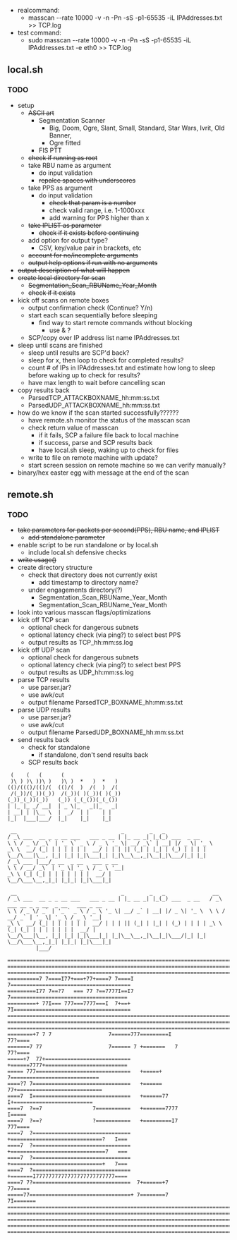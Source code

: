 * realcommand:
    *  masscan --rate 10000 -v -n -Pn -sS -p1-65535 -iL IPAddresses.txt >> TCP.log
* test command: 
    * sudo masscan --rate 10000 -v -n -Pn -sS -p1-65535 -iL IPAddresses.txt -e eth0 >> TCP.log

## local.sh
### TODO
* setup
    * ~~ASCII art~~
        * Segmentation Scanner
            * Big, Doom, Ogre, Slant, Small, Standard, Star Wars, Ivrit, Old Banner, 
            * Ogre fitted
        * FIS PTT
    * ~~check if running as root~~
    * take RBU name as argument
        * do input validation
        * ~~repalce spaces with underscores~~
    * take PPS as argument
        * do input validation
            * ~~check that param is a number~~
            * check valid range, i.e. 1-1000xxx
            * add warning for PPS higher than x
    * ~~take IPLIST as parameter~~
        * ~~check if it exists before continuing~~
    * add option for output type?
        * CSV, key/value pair in brackets, etc
    * ~~account for no/incomplete arguments~~
    * ~~output help options if run with no arguments~~
* ~~output description of what will happen~~
* ~~create local directory for scan~~
    * ~~Segmentation_Scan_RBUName_Year_Month~~
    * ~~check if it exists~~
* kick off scans on remote boxes
    * output confirmation check (Continue? Y/n)
    * start each scan sequentially before sleeping
        * find way to start remote commands without blocking
            * use & ?
    * SCP/copy over IP address list name IPAddresses.txt
* sleep until scans are finished
    * sleep until results are SCP'd back?
    * sleep for x, then loop to check for completed results?
    * count # of IPs in IPAddresses.txt and estimate how long to sleep before waking up to check for results?
    * have max length to wait before cancelling scan
* copy results back
    * ParsedTCP_ATTACKBOXNAME_hh:mm:ss.txt
    * ParsedUDP_ATTACKBOXNAME_hh:mm:ss.txt
* how do we know if the scan started successfully??????
    * have remote.sh monitor the status of the masscan scan
    * check return value of masscan
        * if it fails, SCP a failure file back to local machine
        * if success, parse and SCP results back
        * have local.sh sleep, waking up to check for files
    * write to file on remote machine with update?
    * start screen session on remote machine so we can verify manually?
* binary/hex easter egg with message at the end of the scan

## remote.sh
### TODO
* ~~take parameters for packets per second(PPS), RBU name, and IPLIST~~
    * ~~add standalone parameter~~
* enable script to be run standalone or by local.sh
    * include local.sh defensive checks
* ~~write usage()~~
* create directory structure
    * check that directory does not currently exist
        * add timestamp to directory name?
    * under engagements directory(?)
        * Segmentation_Scan_RBUName_Year_Month
        * Segmentation_Scan_RBUName_Year_Month
* look into various masscan flags/optimizations
* kick off TCP scan
    * optional check for dangerous subnets
    * optional latency check (via ping?) to select best PPS
    * output results as TCP_hh:mm:ss.log
* kick off UDP scan
    * optional check for dangerous subnets
    * optional latency check (via ping?) to select best PPS
    * output results as UDP_hh:mm:ss.log
* parse TCP results
    * use parser.jar?
    * use awk/cut
    * output filename ParsedTCP_BOXNAME_hh:mm:ss.txt
* parse UDP results
    * use parser.jar?
    * use awk/cut
    * output filename ParsedUDP_BOXNAME_hh:mm:ss.txt
* send results back
    * check for standalone
        * if standalone, don't send results back
    * SCP results back



```
 (    (   (      (                   
 )\ ) )\ ))\ )   )\ )  *   )  *   )  
(()/((()/(()/(  (()/(  )  /(  )  /(  
 /(_))/(_))(_))  /(_))( )(_))( )(_)) 
(_))_(_))(_))   (_)) (_(_())(_(_())  
| |_ |_ _/ __|  | _ \|_   _||_   _|  
| __| | |\__ \  |  _/  | |    | |    
|_|  |___|___/  |_|    |_|    |_|    
```           


```
 __                                 _        _   _              
/ _\ ___  __ _ _ __ ___   ___ _ __ | |_ __ _| |_(_) ___  _ __   
\ \ / _ \/ _\` | '_ \` _ \ / _ \ '_ \| __/ _\` | __| |/ _ \| '_ \  
_\ \  __/ (_| | | | | | |  __/ | | | || (_| | |_| | (_) | | | | 
\__/\___|\__, |_| |_| |_|\___|_| |_|\__\__,_|\__|_|\___/|_| |_| 
/ _\ ___ |___/_ __  _ __   ___ _ __                             
\ \ / __/ _\` | '_ \| '_ \ / _ \ '__|                            
_\ \ (_| (_| | | | | | | |  __/ |                               
\__/\___\__,_|_| |_|_| |_|\___|_|                               
```                                                             



```
 __                                 _        _   _               __                                 
/ _\ ___  __ _ _ __ ___   ___ _ __ | |_ __ _| |_(_) ___  _ __   / _\ ___ __ _ _ __  _ __   ___ _ __ 
\ \ / _ \/ _` | '_ ` _ \ / _ \ '_ \| __/ _` | __| |/ _ \| '_ \  \ \ / __/ _` | '_ \| '_ \ / _ \ '__|
_\ \  __/ (_| | | | | | |  __/ | | | || (_| | |_| | (_) | | | | _\ \ (_| (_| | | | | | | |  __/ |   
\__/\___|\__, |_| |_| |_|\___|_| |_|\__\__,_|\__|_|\___/|_| |_| \__/\___\__,_|_| |_|_| |_|\___|_|   
         |___/                                                                                      
```


```
================================================================================
================================================================================
================================================================================
==========7 7====I77+===+77+====7 7====I 7======================================
=========I77 7==?7   === 77 ?==7777I==I7  7=====================================
=========+ 77I=== 777===7777===I  7+==+  7I=====================================
================================================================================
================================================================================
================================================================================
========+7 7 7                  7======777=========I                     77?====
=======7 77                     7====== 7 +=======   7                   77?====
=====+7  77+===========================   +======7777+==========================
===== 777==============================   +=====+  7============================
====?7 7===============================   +====== 77+===========================
====7  I===============================   +======77  I+=========================
====7  ?==7                7===========   +=======7777                    I=====
====7  ?==?                ?===========   +=========I7                   777====
====7  ?===============================   +=============================?   I===
====7  ?===============================   +==============================7   ===
====7  ?===============================   +=============================+   7===
====7  ?===============================   +=======I7777777777777777777777777====
====7 7?===============================  7+======+7                      77=====
=====77================================+ 7========7                    7I=======
================================================================================
================================================================================
================================================================================
================================================================================
================================================================================
```
